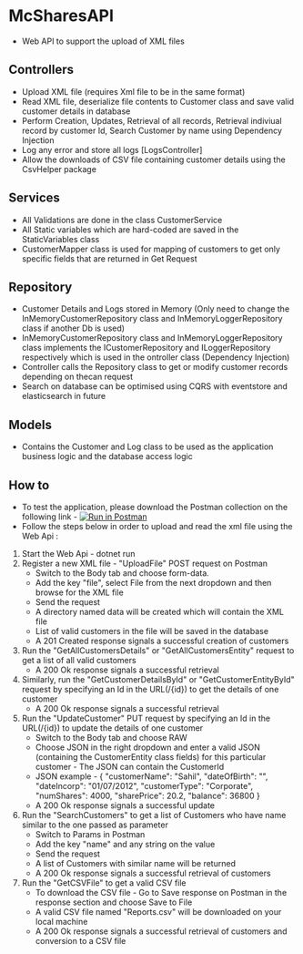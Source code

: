 # McSharesAPI
* Web API to support the upload of XML files

## Controllers
* Upload XML file (requires Xml file to be in the same format)
* Read XML file, deserialize file contents to Customer class and save valid customer details in database
* Perform Creation, Updates, Retrieval of all records, Retrieval indiviual record by customer Id, Search Customer by name using Dependency Injection
* Log any error and store all logs [LogsController]
* Allow the downloads of CSV file containing customer details using the CsvHelper package

## Services
* All Validations are done in the class CustomerService
* All Static variables which are hard-coded are saved in the StaticVariables class 
* CustomerMapper class is used for mapping of customers to get only specific fields that are returned in Get Request

## Repository
* Customer Details and Logs stored in Memory (Only need to change the InMemoryCustomerRepository class and InMemoryLoggerRepository class if another Db is used)
* InMemoryCustomerRepository class and InMemoryLoggerRepository class implements the ICustomerRepository and ILoggerRepository respectively which is used in the ontroller class (Dependency Injection)
* Controller calls the Repository class to get or modify customer records depending on thecan  request
* Search on database can be optimised using CQRS with eventstore and elasticsearch in future

## Models
* Contains the Customer and Log class to be used as the application business logic and the database access logic

## How to
* To test the application, please download the Postman collection on the following link - [![Run in Postman](https://run.pstmn.io/button.svg)](https://app.getpostman.com/run-collection/f9518d385e9b68e79eeb)
* Follow the steps below in order to upload and read the xml file using the Web Api :

1. Start the Web Api - dotnet run
1. Register a new XML file - "UploadFile" POST request on Postman 
   * Switch to the Body tab and choose form-data.
   * Add the key "file", select File from the next dropdown and then browse for the XML file 
   * Send the request
   * A directory named data will be created which will contain the XML file
   * List of valid customers in the file will be saved in the database
   * A 201 Created response signals a successful creation of customers
1. Run the "GetAllCustomersDetails" or "GetAllCustomersEntity" request to get a list of all valid customers
   * A 200 Ok response signals a successful retrieval
1. Similarly, run the "GetCustomerDetailsById" or "GetCustomerEntityById" request by specifying an Id in the URL(/{id}) to get the details of one customer
   * A 200 Ok response signals a successful retrieval
1. Run the "UpdateCustomer" PUT request by specifying an Id in the URL(/{id}) to update the details of one customer
   * Switch to the Body tab and choose RAW
   * Choose JSON in the right dropdown and enter a valid JSON (containing the CustomerEntity class fields) for this particular customer - The JSON can contain the CustomerId
   * JSON example - 
     {
      "customerName": "Sahil",
      "dateOfBirth": "",
      "dateIncorp": "01/07/2012",
      "customerType": "Corporate",
      "numShares": 4000,
      "sharePrice": 20.2,
      "balance": 36800
    }
   * A 200 Ok response signals a successful update
1. Run the "SearchCustomers" to get a list of Customers who have name similar to the one passed as parameter
   * Switch to Params in Postman 
   * Add the key "name" and any string on the value
   * Send the request
   * A list of Customers with similar name will be returned
   * A 200 Ok response signals a successful retrieval of customers
1. Run the "GetCSVFile" to get a valid CSV file
   * To download the CSV file - Go to Save response on Postman in the response section and choose Save to File 
   * A valid CSV file named "Reports.csv" will be downloaded on your local machine
   * A 200 Ok response signals a successful retrieval of customers and conversion to a CSV file

